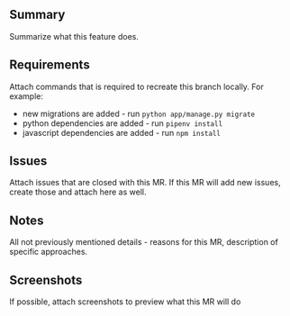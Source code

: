 ## Summary

Summarize what this feature does.

## Requirements

Attach commands that is required to recreate this branch locally.
For example:
* new migrations are added - run `python app/manage.py migrate`
* python dependencies are added - run `pipenv install`
* javascript dependencies are added - run `npm install`

## Issues

Attach issues that are closed with this MR. If this MR will add new
issues, create those and attach here as well.

## Notes

All not previously mentioned details - reasons for this MR, description
of specific approaches.

## Screenshots

If possible, attach screenshots to preview what this MR will do
